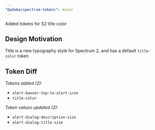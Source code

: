 ```yaml
---
"@adobe/spectrum-tokens": minor
---
```


Added tokens for S2 title color

## Design Motivation

Title is a new typography style for Spectrum 2, and has a default `title-color` token

## Token Diff

_Tokens added (2):_

- `alert-banner-top-to-alert-icon`
- `title-color`

_Token values updated (2):_

- `alert-dialog-description-size`
- `alert-dialog-title-size`

